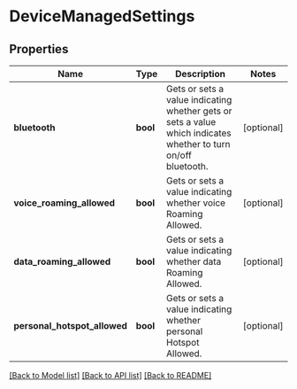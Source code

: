 # DeviceManagedSettings

## Properties
Name | Type | Description | Notes
------------ | ------------- | ------------- | -------------
**bluetooth** | **bool** | Gets or sets a value indicating whether gets or sets a value which indicates whether to turn on/off bluetooth. | [optional] 
**voice_roaming_allowed** | **bool** | Gets or sets a value indicating whether voice Roaming Allowed. | [optional] 
**data_roaming_allowed** | **bool** | Gets or sets a value indicating whether data Roaming Allowed. | [optional] 
**personal_hotspot_allowed** | **bool** | Gets or sets a value indicating whether personal Hotspot Allowed. | [optional] 

[[Back to Model list]](../README.md#documentation-for-models) [[Back to API list]](../README.md#documentation-for-api-endpoints) [[Back to README]](../README.md)


